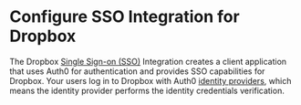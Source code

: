 # Configure SSO Integration for Dropbox

The Dropbox [Single Sign-on (SSO)](/sso) Integration creates a client application that uses Auth0 for authentication and provides SSO capabilities for Dropbox. Your users log in to Dropbox with Auth0 [identity providers](/identityproviders), which means the identity provider performs the identity credentials verification.
